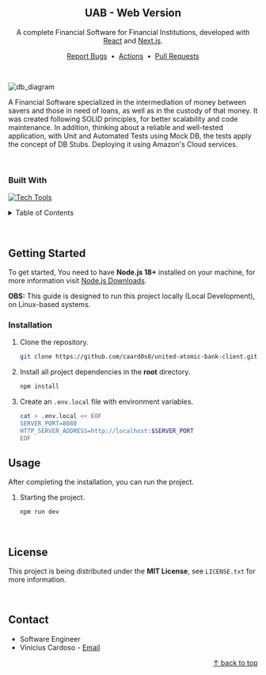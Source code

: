 <div id="top"></div>

<!-- About the Project -->
<div align="center">
    <h2>UAB - Web Version</h2>
    <p>A complete Financial Software for Financial Institutions, developed with <a href="https://react.dev/">React</a> and <a href="https://nextjs.org/">Next.js</a>.</p>
    <a href="https://github.com/caard0s0/united-atomic-bank-client/issues">Report Bugs</a>
    &nbsp;&bull;&nbsp;
    <a href="https://github.com/caard0s0/united-atomic-bank-client/actions">Actions</a>
    &nbsp;&bull;&nbsp;
    <a href="https://github.com/caard0s0/united-atomic-bank-client/pulls">Pull Requests</a>
</div>

&nbsp;

![db_diagram](https://github.com/caard0s0/united-atomic-bank/assets/95318788/1032912b-ea59-4588-b1e8-5c79c2409d4a)

A Financial Software specialized in the intermediation of money between savers and those in need of loans, as well as in the custody of that money. It was created following SOLID principles, for better scalability and code maintenance. In addition, thinking about a reliable and well-tested application, with Unit and Automated Tests using Mock DB, the tests apply the concept of DB Stubs. Deploying it using Amazon's Cloud services.

&nbsp;

<h3>Built With</h3>

[![Tech Tools](https://skillicons.dev/icons?i=html,tailwind,ts,react,nextjs)](https://skillicons.dev)

<!-- Table of Contents -->
<details>
  <summary>Table of Contents</summary>
    <ol>
        <li>
            <a href="#getting-started">Getting Started</a>
            <ul>
                <li><a href="#installation">Installation</a></li>
                <li><a href="#usage">Usage</a></li>
            </ul>
        </li>
        <li><a href="#license">License</a></li>
        <li><a href="#contact">Contact</a></li>
    </ol>
</details>

&nbsp;

<!-- Getting Started -->
<h2 id="getting-started">Getting Started</h2>

<p>To get started, You need to have <strong>Node.js 18+</strong> installed on your machine, for more information visit <a href="https://nodejs.org/en/download">Node.js Downloads</a>.

<p><strong>OBS:</strong> This guide is designed to run this project locally (Local Development), on Linux-based systems.</p>

<!-- Installation -->
<h3 id="installation">Installation</h3>

1. Clone the repository.

    ```bash
    git clone https://github.com/caard0s0/united-atomic-bank-client.git
    ```

2. Install all project dependencies in the <strong>root</strong> directory.

    ```bash
    npm install
    ```

3. Create an `.env.local` file with environment variables.

    ```bash
    cat > .env.local << EOF
    SERVER_PORT=8080
    HTTP_SERVER_ADDRESS=http://localhost:$SERVER_PORT
    EOF
    ```

<!-- Usage -->
<h2 id="usage">Usage</h2>

<p>After completing the installation, you can run the project.</p>

1. Starting the project.

    ```bash
    npm run dev
    ```

<br>

<!-- License -->
<h2 id="license">License</h2>

This project is being distributed under the <strong>MIT License</strong>, see `LICENSE.txt` for more information.

<br>

<!-- Contact -->
<h2 id="contact">Contact</h2>

-   Software Engineer
-   Vinicius Cardoso - <a href="mailto:cardoso.business.ctt@gmail.com">Email</a>

<p align="right">
    <a href="#top"> &uarr; back to top</a>
</p>
